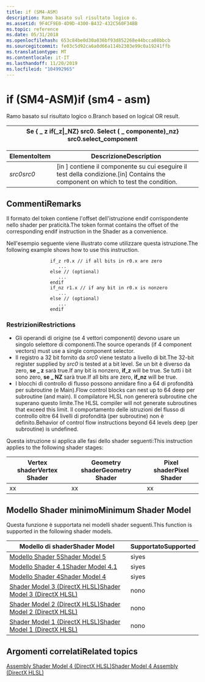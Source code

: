 ```yaml
---
title: if (SM4-ASM)
description: Ramo basato sul risultato logico o.
ms.assetid: 9F4CF9E0-4D9D-4300-B432-432C560F34BB
ms.topic: reference
ms.date: 05/31/2018
ms.openlocfilehash: 653c84be0d30a036bf93d852268e44bcca08bbcb
ms.sourcegitcommit: fe03c5d92ca6a0d66a114b2303e99c0a19241ffb
ms.translationtype: MT
ms.contentlocale: it-IT
ms.lasthandoff: 11/20/2019
ms.locfileid: "104992965"
---
```

# <a name="if-sm4---asm"></a><span data-ttu-id="d0135-103">if (SM4-ASM)</span><span class="sxs-lookup"><span data-stu-id="d0135-103">if (sm4 - asm)</span></span>

<span data-ttu-id="d0135-104">Ramo basato sul risultato logico o.</span><span class="sxs-lookup"><span data-stu-id="d0135-104">Branch based on logical OR result.</span></span>



| <span data-ttu-id="d0135-105">Se { \_ z </span><span class="sxs-lookup"><span data-stu-id="d0135-105">if{\_z</span></span>\|<span data-ttu-id="d0135-106">\_NZ} src0. Select ( \_ componente)</span><span class="sxs-lookup"><span data-stu-id="d0135-106">\_nz} src0.select\_component</span></span> |
|--------------------------------------|



 



| <span data-ttu-id="d0135-107">Elemento</span><span class="sxs-lookup"><span data-stu-id="d0135-107">Item</span></span>                                                            | <span data-ttu-id="d0135-108">Descrizione</span><span class="sxs-lookup"><span data-stu-id="d0135-108">Description</span></span>                                                              |
|-----------------------------------------------------------------|--------------------------------------------------------------------------|
| <span data-ttu-id="d0135-109"><span id="src0"></span><span id="SRC0"></span>*src0*</span><span class="sxs-lookup"><span data-stu-id="d0135-109"><span id="src0"></span><span id="SRC0"></span>*src0*</span></span><br/> | <span data-ttu-id="d0135-110">\[in \] contiene il componente su cui eseguire il test della condizione.</span><span class="sxs-lookup"><span data-stu-id="d0135-110">\[in\] Contains the component on which to test the condition.</span></span><br/> |



 

## <a name="remarks"></a><span data-ttu-id="d0135-111">Commenti</span><span class="sxs-lookup"><span data-stu-id="d0135-111">Remarks</span></span>

<span data-ttu-id="d0135-112">Il formato del token contiene l'offset dell'istruzione endif corrispondente nello shader per praticità.</span><span class="sxs-lookup"><span data-stu-id="d0135-112">The token format contains the offset of the corresponding endif instruction in the Shader as a convenience.</span></span>

<span data-ttu-id="d0135-113">Nell'esempio seguente viene illustrato come utilizzare questa istruzione.</span><span class="sxs-lookup"><span data-stu-id="d0135-113">The following example shows how to use this instruction.</span></span>

``` syntax
                if_z r0.x // if all bits in r0.x are zero
                   ...
                else // (optional)
                   ...
                endif
                if_nz r1.x // if any bit in r0.x is nonzero
                   ...
                else // (optional)
                   ...
                endif
```

### <a name="restrictions"></a><span data-ttu-id="d0135-114">Restrizioni</span><span class="sxs-lookup"><span data-stu-id="d0135-114">Restrictions</span></span>

-   <span data-ttu-id="d0135-115">Gli operandi di origine (se 4 vettori componenti) devono usare un singolo selettore di componenti.</span><span class="sxs-lookup"><span data-stu-id="d0135-115">The source operands (if 4 component vectors) must use a single component selector.</span></span>
-   <span data-ttu-id="d0135-116">Il registro a 32 bit fornito da *src0* viene testato a livello di bit.</span><span class="sxs-lookup"><span data-stu-id="d0135-116">The 32-bit register supplied by *src0* is tested at a bit level.</span></span> <span data-ttu-id="d0135-117">Se un bit è diverso da zero, **se \_ z** sarà true.</span><span class="sxs-lookup"><span data-stu-id="d0135-117">If any bit is nonzero, **if\_z** will be true.</span></span> <span data-ttu-id="d0135-118">Se tutti i bit sono zero, **se \_ NZ** sarà true.</span><span class="sxs-lookup"><span data-stu-id="d0135-118">If all bits are zero, **if\_nz** will be true.</span></span>
-   <span data-ttu-id="d0135-119">I blocchi di controllo di flusso possono annidare fino a 64 di profondità per subroutine (e Main).</span><span class="sxs-lookup"><span data-stu-id="d0135-119">Flow control blocks can nest up to 64 deep per subroutine (and main).</span></span> <span data-ttu-id="d0135-120">Il compilatore HLSL non genererà subroutine che superano questo limite.</span><span class="sxs-lookup"><span data-stu-id="d0135-120">The HLSL compiler will not generate subroutines that exceed this limit.</span></span> <span data-ttu-id="d0135-121">Il comportamento delle istruzioni del flusso di controllo oltre 64 livelli di profondità (per subroutine) non è definito.</span><span class="sxs-lookup"><span data-stu-id="d0135-121">Behavior of control flow instructions beyond 64 levels deep (per subroutine) is undefined.</span></span>

<span data-ttu-id="d0135-122">Questa istruzione si applica alle fasi dello shader seguenti:</span><span class="sxs-lookup"><span data-stu-id="d0135-122">This instruction applies to the following shader stages:</span></span>



| <span data-ttu-id="d0135-123">Vertex shader</span><span class="sxs-lookup"><span data-stu-id="d0135-123">Vertex Shader</span></span> | <span data-ttu-id="d0135-124">Geometry shader</span><span class="sxs-lookup"><span data-stu-id="d0135-124">Geometry Shader</span></span> | <span data-ttu-id="d0135-125">Pixel shader</span><span class="sxs-lookup"><span data-stu-id="d0135-125">Pixel Shader</span></span> |
|---------------|-----------------|--------------|
| <span data-ttu-id="d0135-126">x</span><span class="sxs-lookup"><span data-stu-id="d0135-126">x</span></span>             | <span data-ttu-id="d0135-127">x</span><span class="sxs-lookup"><span data-stu-id="d0135-127">x</span></span>               | <span data-ttu-id="d0135-128">x</span><span class="sxs-lookup"><span data-stu-id="d0135-128">x</span></span>            |



 

## <a name="minimum-shader-model"></a><span data-ttu-id="d0135-129">Modello Shader minimo</span><span class="sxs-lookup"><span data-stu-id="d0135-129">Minimum Shader Model</span></span>

<span data-ttu-id="d0135-130">Questa funzione è supportata nei modelli shader seguenti.</span><span class="sxs-lookup"><span data-stu-id="d0135-130">This function is supported in the following shader models.</span></span>



| <span data-ttu-id="d0135-131">Modello di shader</span><span class="sxs-lookup"><span data-stu-id="d0135-131">Shader Model</span></span>                                              | <span data-ttu-id="d0135-132">Supportato</span><span class="sxs-lookup"><span data-stu-id="d0135-132">Supported</span></span> |
|-----------------------------------------------------------|-----------|
| [<span data-ttu-id="d0135-133">Modello Shader 5</span><span class="sxs-lookup"><span data-stu-id="d0135-133">Shader Model 5</span></span>](d3d11-graphics-reference-sm5.md)        | <span data-ttu-id="d0135-134">sì</span><span class="sxs-lookup"><span data-stu-id="d0135-134">yes</span></span>       |
| [<span data-ttu-id="d0135-135">Modello Shader 4,1</span><span class="sxs-lookup"><span data-stu-id="d0135-135">Shader Model 4.1</span></span>](dx-graphics-hlsl-sm4.md)              | <span data-ttu-id="d0135-136">sì</span><span class="sxs-lookup"><span data-stu-id="d0135-136">yes</span></span>       |
| [<span data-ttu-id="d0135-137">Modello Shader 4</span><span class="sxs-lookup"><span data-stu-id="d0135-137">Shader Model 4</span></span>](dx-graphics-hlsl-sm4.md)                | <span data-ttu-id="d0135-138">sì</span><span class="sxs-lookup"><span data-stu-id="d0135-138">yes</span></span>       |
| [<span data-ttu-id="d0135-139">Shader Model 3 (DirectX HLSL)</span><span class="sxs-lookup"><span data-stu-id="d0135-139">Shader Model 3 (DirectX HLSL)</span></span>](dx-graphics-hlsl-sm3.md) | <span data-ttu-id="d0135-140">no</span><span class="sxs-lookup"><span data-stu-id="d0135-140">no</span></span>        |
| [<span data-ttu-id="d0135-141">Shader Model 2 (DirectX HLSL)</span><span class="sxs-lookup"><span data-stu-id="d0135-141">Shader Model 2 (DirectX HLSL)</span></span>](dx-graphics-hlsl-sm2.md) | <span data-ttu-id="d0135-142">no</span><span class="sxs-lookup"><span data-stu-id="d0135-142">no</span></span>        |
| [<span data-ttu-id="d0135-143">Shader Model 1 (DirectX HLSL)</span><span class="sxs-lookup"><span data-stu-id="d0135-143">Shader Model 1 (DirectX HLSL)</span></span>](dx-graphics-hlsl-sm1.md) | <span data-ttu-id="d0135-144">no</span><span class="sxs-lookup"><span data-stu-id="d0135-144">no</span></span>        |



 

## <a name="related-topics"></a><span data-ttu-id="d0135-145">Argomenti correlati</span><span class="sxs-lookup"><span data-stu-id="d0135-145">Related topics</span></span>

<dl> <dt>

[<span data-ttu-id="d0135-146">Assembly Shader Model 4 (DirectX HLSL)</span><span class="sxs-lookup"><span data-stu-id="d0135-146">Shader Model 4 Assembly (DirectX HLSL)</span></span>](dx-graphics-hlsl-sm4-asm.md)
</dt> </dl>

 

 





